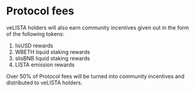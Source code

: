 # Protocol fees

veLISTA holders will also earn community incentives given out in the form of the following tokens:

1. lisUSD rewards
2. WBETH liquid staking rewards
3. slisBNB liquid staking rewards
4. LISTA emission rewards

Over 50% of Protocol fees will be turned into community incentives and distributed to veLISTA holders.
